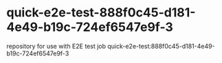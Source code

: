 # quick-e2e-test-888f0c45-d181-4e49-b19c-724ef6547e9f-3
repository for use with E2E test job quick-e2e-test:888f0c45-d181-4e49-b19c-724ef6547e9f-3
